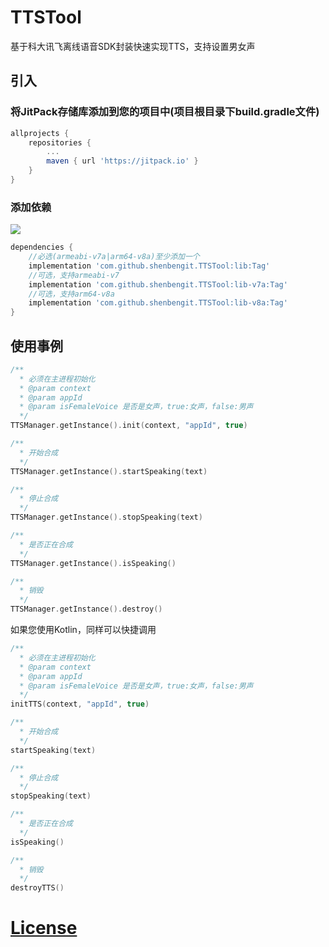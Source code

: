 # TTSTool
基于科大讯飞离线语音SDK封装快速实现TTS，支持设置男女声
## 引入

### 将JitPack存储库添加到您的项目中(项目根目录下build.gradle文件)
```gradle
allprojects {
    repositories {
        ...
        maven { url 'https://jitpack.io' }
    }
}
```
### 添加依赖
[![](https://jitpack.io/v/shenbengit/TTSTool.svg)](https://jitpack.io/#shenbengit/TTSTool)
```gradle
dependencies {
    //必选(armeabi-v7a|arm64-v8a)至少添加一个
    implementation 'com.github.shenbengit.TTSTool:lib:Tag'
    //可选，支持armeabi-v7
    implementation 'com.github.shenbengit.TTSTool:lib-v7a:Tag'
    //可选，支持arm64-v8a
    implementation 'com.github.shenbengit.TTSTool:lib-v8a:Tag'
}
```
## 使用事例

```kotlin
/**
  * 必须在主进程初始化
  * @param context
  * @param appId 
  * @param isFemaleVoice 是否是女声，true:女声，false:男声
  */
TTSManager.getInstance().init(context, "appId", true)

/**
  * 开始合成
  */
TTSManager.getInstance().startSpeaking(text)

/**
  * 停止合成
  */
TTSManager.getInstance().stopSpeaking(text)

/**
  * 是否正在合成
  */
TTSManager.getInstance().isSpeaking()

/**
  * 销毁
  */
TTSManager.getInstance().destroy()

```

如果您使用Kotlin，同样可以快捷调用

```kotlin
/**
  * 必须在主进程初始化
  * @param context
  * @param appId 
  * @param isFemaleVoice 是否是女声，true:女声，false:男声
  */
initTTS(context, "appId", true)

/**
  * 开始合成
  */
startSpeaking(text)

/**
  * 停止合成
  */
stopSpeaking(text)

/**
  * 是否正在合成
  */
isSpeaking()

/**
  * 销毁
  */
destroyTTS()
```

# [License](https://github.com/shenbengit/TTSTool/blob/master/LICENSE)
